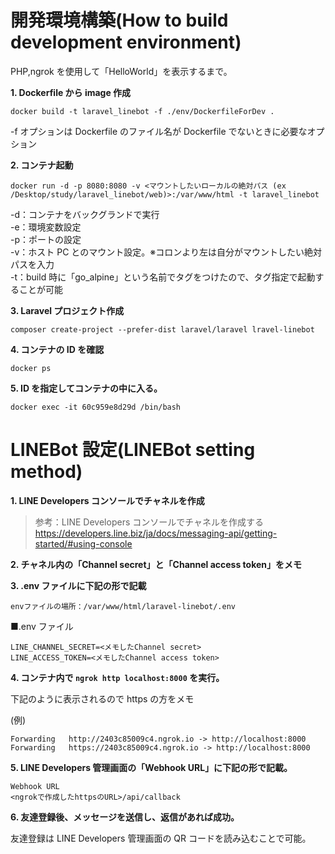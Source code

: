 # 開発環境構築(How to build development environment)

PHP,ngrok を使用して「HelloWorld」を表示するまで。

**1. Dockerfile から image 作成**

```
docker build -t laravel_linebot -f ./env/DockerfileForDev .
```

-f オプションは Dockerfile のファイル名が Dockerfile でないときに必要なオプション

**2. コンテナ起動**

```
docker run -d -p 8080:8080 -v <マウントしたいローカルの絶対パス (ex /Desktop/study/laravel_linebot/web)>:/var/www/html -t laravel_linebot
```

-d：コンテナをバックグランドで実行  
-e：環境変数設定  
-p：ポートの設定  
-v：ホスト PC とのマウント設定。※コロンより左は自分がマウントしたい絶対パスを入力  
-t：build 時に「go_alpine」という名前でタグをつけたので、タグ指定で起動することが可能

**3. Laravel プロジェクト作成**

```
composer create-project --prefer-dist laravel/laravel lravel-linebot
```

**4. コンテナの ID を確認**

```
docker ps
```

**5. ID を指定してコンテナの中に入る。**

```
docker exec -it 60c959e8d29d /bin/bash
```

# LINEBot 設定(LINEBot setting method)

**1. LINE Developers コンソールでチャネルを作成**

> 参考：LINE Developers コンソールでチャネルを作成する
> https://developers.line.biz/ja/docs/messaging-api/getting-started/#using-console

**2. チャネル内の「Channel secret」と「Channel access token」をメモ**

**3. .env ファイルに下記の形で記載**

`envファイルの場所：/var/www/html/laravel-linebot/.env`

■.env ファイル

```
LINE_CHANNEL_SECRET=<メモしたChannel secret>
LINE_ACCESS_TOKEN=<メモしたChannel access token>
```

**4. コンテナ内で `ngrok http localhost:8000` を実行。**

下記のように表示されるので https の方をメモ

(例)

```
Forwarding   http://2403c85009c4.ngrok.io -> http://localhost:8000
Forwarding   https://2403c85009c4.ngrok.io -> http://localhost:8000
```

**5. LINE Developers 管理画面の「Webhook URL」に下記の形で記載。**

```
Webhook URL
<ngrokで作成したhttpsのURL>/api/callback
```

**6. 友達登録後、メッセージを送信し、返信があれば成功。**

友達登録は LINE Developers 管理画面の QR コードを読み込むことで可能。
